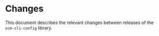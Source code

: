 # Changes

This document describes the relevant changes between releases of the
`ocm-cli-config` library.
